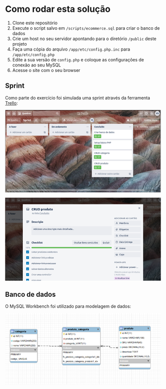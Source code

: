 # Como rodar esta solução

1. Clone este repositório
2. Execute o script salvo em `/scripts/ecommerce.sql` para criar o banco de dados
3. Crie um host no seu servidor apontando para o diretório `/public` deste projeto
4. Faça uma cópia do arquivo `/app/etc/config.php.inc` para `/app/etc/config.php`
5. Edite a sua versão de `config.php` e coloque as configurações de conexão ao seu MySQL
6. Acesse o site com o seu browser

## Sprint

Como parte do exercício foi simulada uma sprint através da ferramenta [Trello](https://trello.com/b/A9Dni7rH/sprint):

![board 01](./docs/board01.png)


![board 02](./docs/board02.png)

## Banco de dados

O MySQL Workbench foi utilizado para modelagem de dados:

![Modelagem](./docs/modelagem.png)